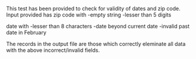 This test has been provided to check for validity of dates and zip code.
Input provided has 
zip code with 
-empty string
-lesser than 5 digits

date with
-lesser than 8 characters
-date beyond current date
-invalid past date in February

The records in the output file are those which correctly eleminate all data with the above incorrect/invalid fields.

